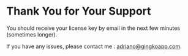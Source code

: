 # Thank You for Your Support

You should receive your license key by email in the next few minutes (sometimes longer).

If you have any issues, please contact me : <a href="mailto:adriano@gingkoapp.com">adriano@gingkoapp.com</a>.